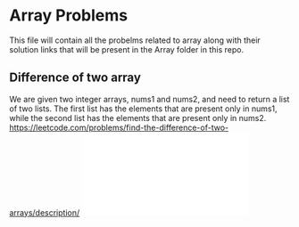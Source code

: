 # Array Problems
This file will contain all the probelms related to array along with their solution links that will be present in the Array folder in this repo.


## Difference of two array
We are given two integer arrays, nums1 and nums2, and need to return a list of two lists. The first list has the elements that are present only in nums1, while the second list has the elements that are present only in nums2.
<href>https://leetcode.com/problems/find-the-difference-of-two-arrays/description/</href>
![Solution](./Array/9_diff_of_two_array_LC_2215.cpp)